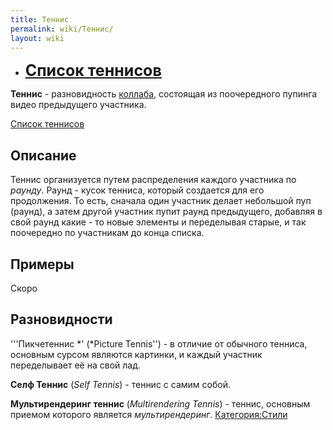 ```yaml
---
title: Теннис
permalink: wiki/Теннис/
layout: wiki
---
```


-   **<span style="font-size:25px;">[Список
    теннисов](:Категория:Теннисы "wikilink") </span>**

**Теннис** - разновидность [коллаба](Коллаб "wikilink"), состоящая из
поочередного пупинга видео предыдущего участника.  

[Список теннисов](:Категория:Теннисы "wikilink")  

## Описание

Теннис организуется путем распределения каждого участника по *раунду*.
Раунд - кусок тенниса, который создается для его продолжения. То есть,
сначала один участник делает небольшой пуп (раунд), а затем другой
участник пупит раунд предыдущего, добавляя в свой раунд какие - то новые
элементы и переделывая старые, и так поочередно по участникам до конца
списка.

## Примеры

Скоро

## Разновидности

'''Пикчетеннис *' (*Picture Tennis'') - в отличие от обычного тенниса,
основным сурсом являются картинки, и каждый участник переделывает её на
свой лад.

**Селф Теннис** (*Self Tennis*) - теннис с самим собой.

**Мультирендеринг теннис** (*Multirendering Tennis*) - теннис, основным
приемом которого является *мультирендеринг*.
[Категория:Стили](Категория:Стили "wikilink")
